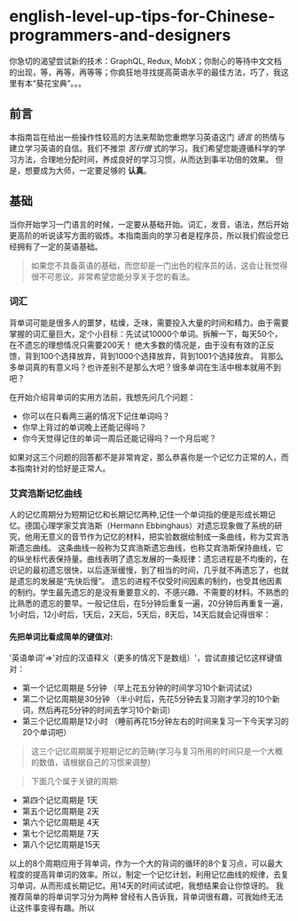 # english-level-up-tips-for-Chinese-programmers-and-designers
你急切的渴望尝试新的技术：GraphQL, Redux, MobX；你耐心的等待中文文档的出现，等，再等，再等等；你疯狂地寻找提高英语水平的最佳方法，巧了，我这里有本“葵花宝典”。。。

## 前言
本指南旨在给出一些操作性较高的方法来帮助您重燃学习英语这门 *语言* 的热情与建立学习英语的自信。我们不推崇 *苦行僧* 式的学习，我们希望您能遵循科学的学习方法，合理地分配时间，养成良好的学习习惯，从而达到事半功倍的效果。
但是，想要成为大师，一定要足够的 **认真**。

## 基础
当你开始学习一门语言的时候，一定要从基础开始。词汇，发音，语法，然后开始更高阶的听说读写方面的锻炼。本指南面向的学习者是程序员，所以我们假设您已经拥有了一定的英语基础。
>如果您不具备英语的基础，而您却是一门出色的程序员的话，这会让我觉得很不可思议，非常希望您能分享关于您的看法。

### 词汇
背单词可能是很多人的噩梦，枯燥，乏味，需要投入大量的时间和精力。由于需要掌握的词汇量巨大，定个小目标：先试试10000个单词。拆解一下，每天50个，在不遗忘的理想情况只需要200天！
绝大多数的情况是，由于没有有效的正反馈，背到100个选择放弃，背到1000个选择放弃，背到1001个选择放弃。
背那么多单词真的有意义吗？也许差别不是那么大吧？很多单词在生活中根本就用不到吧？

在开始介绍背单词的实用方法前，我想先问几个问题：
- 你可以在只看两三遍的情况下记住单词吗？
- 你早上背过的单词晚上还能记得吗？
- 你今天觉得记住的单词一周后还能记得吗？一个月后呢？

如果对这三个问题的回答都不是非常肯定，那么恭喜你是一个记忆力正常的人，而本指南针对的恰好是正常人。
### 艾宾浩斯记忆曲线
人的记忆周期分为短期记忆和长期记忆两种,记住一个单词指的便是形成长期记忆。德国心理学家艾宾浩斯（Hermann Ebbinghaus）对遗忘现象做了系统的研究，他用无意义的音节作为记忆的材料，把实验数据绘制成一条曲线，称为艾宾浩斯遗忘曲线。
这条曲线一般称为艾宾浩斯遗忘曲线，也称艾宾浩斯保持曲线，它的纵坐标代表保持量。曲线表明了遗忘发展的一条规律：遗忘进程是不均衡的，在识记的最初遗忘很快，以后逐渐缓慢，到了相当的时间，几乎就不再遗忘了，也就是遗忘的发展是“先快后慢”。
遗忘的进程不仅受时间因素的制约，也受其他因素的制约。学生最先遗忘的是没有重要意义的、不感兴趣、不需要的材料。不熟悉的比熟悉的遗忘的要早。一般记住后，在5分钟后重复一遍，20分钟后再重复一遍，1小时后，12小时后，1天后，2天后，5天后，8天后，14天后就会记得很牢：
#### 先把单词比看成简单的键值对:
'英语单词'=>'对应的汉语释义（更多的情况下是数组）'，尝试直接记忆这样键值对：
- 第一个记忆周期是 5分钟  （早上花五分钟的时间学习10个新词试试）
- 第二个记忆周期是30分钟  （半小时后，先花5分钟去复习刚才学习的10个新词，然后再花5分钟的时间去学习10个新词）
- 第三个记忆周期是12小时  （睡前再花15分钟左右的时间来复习一下今天学习的20个单词吧）
>这三个记忆周期属于短期记忆的范畴(学习与复习所用的时间只是一个大概的数值，请根据自己的习惯来调整)

>下面几个属于关键的周期:
- 第四个记忆周期是 1天
- 第五个记忆周期是 2天
- 第六个记忆周期是 4天
- 第七个记忆周期是 7天
- 第八个记忆周期是15天

以上的8个周期应用于背单词，作为一个大的背词的循环的8个复习点，可以最大程度的提高背单词的效率。所以，制定一个记忆计划，利用记忆曲线的规律，去复习单词，从而形成长期记忆。用14天的时间试试吧，我想结果会让你惊讶的。
我推荐简单的将单词学习分为两种
曾经有人告诉我，背单词很有趣，可我始终无法让这件事变得有趣。所以